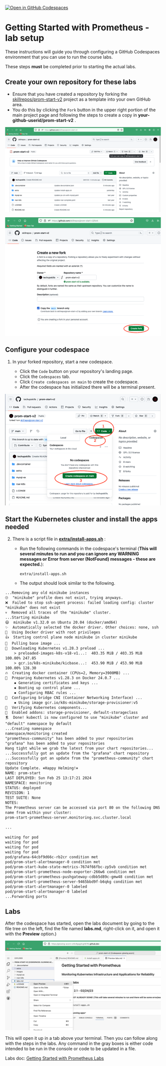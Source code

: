 [![Open in GitHub Codespaces](https://github.com/codespaces/badge.svg)](https://codespaces.new/github/docs)


# Getting Started with Prometheus - lab setup

These instructions will guide you through configuring a GitHub Codespaces environment that you can use to run the course labs.

These steps **must** be completed prior to starting the actual labs.

## Create your own repository for these labs

- Ensure that you have created a repository by forking the [skillrepos/prom-start-v2](https://github.com/skillrepos/prom-start-v2) project as a template into your own GitHub area.
- You do this by clicking the `Fork` button in the upper right portion of the main project page and following the steps to create a copy in **your-github-userid/prom-start-v2** .

![Forking repository](./images/promstart1.png?raw=true "Forking the repository")

![Forking repository](./images/promstart2.png?raw=true "Forking the repository")

## Configure your codespace

1. In your forked repository, start a new codespace.

    - Click the `Code` button on your repository's landing page.
    - Click the `Codespaces` tab.
    - Click `Create codespaces on main` to create the codespace.
    - After the codespace has initialized there will be a terminal present.

![Starting codespace](./images/promstart3.png?raw=true "Starting your codespace")


## Start the Kubernetes cluster and install the apps needed
2. There is a script file in [**extra/install-apps.sh**](./roar-k8s/install-apps.sh) :

    - Run the following commands in the codespace's terminal (**This will several minutes to run and you can ignore any WARNING messages or Error from server (NotFound) messages - these are expected.**):

      ```
      extra/install-apps.sh
      ```

    - The output should look similar to the following.

```console
...Removing any old minikube instances
🙄  "minikube" profile does not exist, trying anyways.
❌  Failed to stop ssh-agent process: failed loading config: cluster "minikube" does not exist
💀  Removed all traces of the "minikube" cluster.
...Starting minikube
😄  minikube v1.32.0 on Ubuntu 20.04 (docker/amd64)
✨  Automatically selected the docker driver. Other choices: none, ssh
📌  Using Docker driver with root privileges
👍  Starting control plane node minikube in cluster minikube
🚜  Pulling base image ...
💾  Downloading Kubernetes v1.28.3 preload ...
    > preloaded-images-k8s-v18-v1...:  403.35 MiB / 403.35 MiB  100.00% 247.85 
    > gcr.io/k8s-minikube/kicbase...:  453.90 MiB / 453.90 MiB  100.00% 128.30 
🔥  Creating docker container (CPUs=2, Memory=3900MB) ...
🐳  Preparing Kubernetes v1.28.3 on Docker 24.0.7 ...
    ▪ Generating certificates and keys ...
    ▪ Booting up control plane ...
    ▪ Configuring RBAC rules ...
🔗  Configuring bridge CNI (Container Networking Interface) ...
    ▪ Using image gcr.io/k8s-minikube/storage-provisioner:v5
🔎  Verifying Kubernetes components...
🌟  Enabled addons: storage-provisioner, default-storageclass
🏄  Done! kubectl is now configured to use "minikube" cluster and "default" namespace by default
...Creating namespace
namespace/monitoring created
"prometheus-community" has been added to your repositories
"grafana" has been added to your repositories
Hang tight while we grab the latest from your chart repositories...
...Successfully got an update from the "grafana" chart repository
...Successfully got an update from the "prometheus-community" chart repository
Update Complete. ⎈Happy Helming!⎈
NAME: prom-start
LAST DEPLOYED: Sun Feb 25 13:17:21 2024
NAMESPACE: monitoring
STATUS: deployed
REVISION: 1
TEST SUITE: None
NOTES:
The Prometheus server can be accessed via port 80 on the following DNS name from within your cluster:
prom-start-prometheus-server.monitoring.svc.cluster.local

...

waiting for pod
waiting for pod
waiting for pod
waiting for pod
pod/grafana-64cbf9d66c-rb2cr condition met
pod/prom-start-alertmanager-0 condition met
pod/prom-start-kube-state-metrics-7674f66fbc-zp5vb condition met
pod/prom-start-prometheus-node-exporter-266w6 condition met
pod/prom-start-prometheus-pushgateway-cdbb5d89c-gmw48 condition met
pod/prom-start-prometheus-server-9465bbd9f-b6qkg condition met
pod/prom-start-alertmanager-0 labeled
pod/prom-start-alertmanager-0 labeled
...Forwarding ports
```

## Labs

After the codespace has started, open the labs document by going to the file tree on the left, find the file named **labs.md**, right-click on it, and open it with the **Preview** option.)

![Labs doc preview in codespace](./images/promstart58.png?raw=true "Labs doc preview in codespace")

This will open it up in a tab above your terminal. Then you can follow along with the steps in the labs. 
Any command in the gray boxes is either code intended to be run in the console or code to be updated in a file.

Labs doc: [Getting Started with Prometheus Labs](labs.md)
